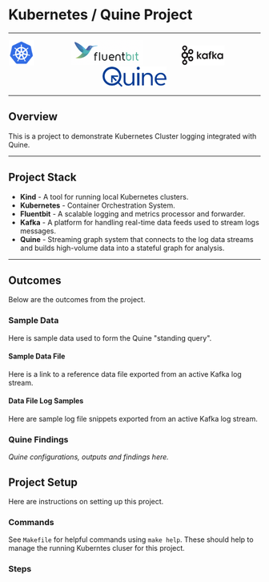 # Kubernetes / Quine Project

---
<p align="center" width="100%">
<img src="extra/images/Kubernetes_Logo.png" height="50">
&nbsp;&nbsp;&nbsp;&nbsp;&nbsp;&nbsp;&nbsp;&nbsp;
&nbsp;&nbsp;&nbsp;&nbsp;&nbsp;&nbsp;&nbsp;&nbsp;

<img src="extra/images/Fluentbit_Logo.png" height="50">
&nbsp;&nbsp;&nbsp;&nbsp;&nbsp;&nbsp;&nbsp;&nbsp;
&nbsp;&nbsp;&nbsp;&nbsp;&nbsp;&nbsp;&nbsp;&nbsp;

<img src="extra/images/Kafka_Logo.png" height="40">
&nbsp;&nbsp;&nbsp;&nbsp;&nbsp;&nbsp;&nbsp;&nbsp;
&nbsp;&nbsp;&nbsp;&nbsp;&nbsp;&nbsp;&nbsp;&nbsp;

<img src="extra/images/Quine_Logo.svg" height="40"> 
</p>

---


## Overview

This is a project to demonstrate Kubernetes Cluster logging integrated with Quine.

---
## Project Stack

- **Kind** - A tool for running local Kubernetes clusters.
- **Kubernetes** - Container Orchestration System.
- **Fluentbit** - A scalable logging and metrics processor and forwarder.
- **Kafka** - A platform for handling real-time data feeds used to stream logs messages.
- **Quine** - Streaming graph system that connects to the log data streams and builds high-volume data into a stateful graph for analysis.



---
## Outcomes

Below are the outcomes from the project.

### Sample Data

Here is sample data used to form the Quine "standing query".

#### Sample Data File

Here is a link to a reference data file exported from an active Kafka log stream.


#### Data File Log Samples

Here are sample log file snippets exported from an active Kafka log stream.

### Quine Findings

*Quine configurations, outputs and findings here.*



## Project Setup

Here are instructions on setting up this project.

### Commands

See `Makefile` for helpful commands using `make help`. These should help to manage the running Kuberntes cluser for this project.

### Steps

